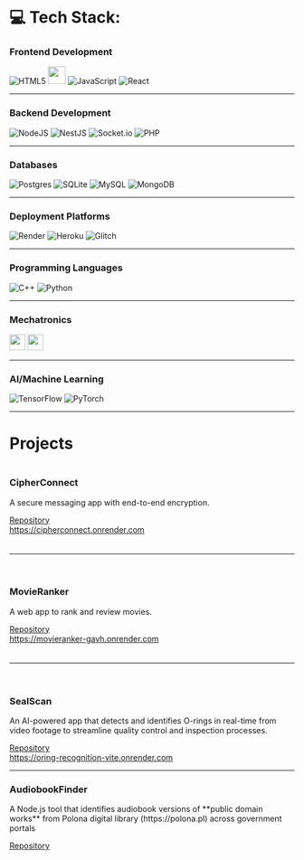 
# 💻 Tech Stack:
### Frontend Development
![HTML5](https://img.shields.io/badge/html5-%23E34F26.svg?style=for-the-badge&logo=html5&logoColor=white)
  <img src="https://cdn.glitch.global/9b6e30d1-a1c2-46a0-a831-d48ce809e60a/Bez%20nazwy%20(29).svg?v=1751064656699" height="31">
  ![JavaScript](https://img.shields.io/badge/javascript-%23323330.svg?style=for-the-badge&logo=javascript&logoColor=%23F7DF1E)
  ![React](https://img.shields.io/badge/react-%2320232a.svg?style=for-the-badge&logo=react&logoColor=%2361DAFB)
  
---

### Backend Development
![NodeJS](https://img.shields.io/badge/node.js-6DA55F?style=for-the-badge&logo=node.js&logoColor=white) ![NestJS](https://img.shields.io/badge/nestjs-%23E0234E.svg?style=for-the-badge&logo=nestjs&logoColor=white) ![Socket.io](https://img.shields.io/badge/Socket.io-black?style=for-the-badge&logo=socket.io&badgeColor=010101) ![PHP](https://img.shields.io/badge/php-%23777BB4.svg?style=for-the-badge&logo=php&logoColor=white)
 

---

### Databases
![Postgres](https://img.shields.io/badge/postgres-%23316192.svg?style=for-the-badge&logo=postgresql&logoColor=white) ![SQLite](https://img.shields.io/badge/sqlite-%2307405e.svg?style=for-the-badge&logo=sqlite&logoColor=white) ![MySQL](https://img.shields.io/badge/mysql-4479A1.svg?style=for-the-badge&logo=mysql&logoColor=white) ![MongoDB](https://img.shields.io/badge/MongoDB-%234ea94b.svg?style=for-the-badge&logo=mongodb&logoColor=white)

---

### Deployment Platforms
![Render](https://img.shields.io/badge/Render-%46E3B7.svg?style=for-the-badge&logo=render&logoColor=white) ![Heroku](https://img.shields.io/badge/heroku-%23430098.svg?style=for-the-badge&logo=heroku&logoColor=white) ![Glitch](https://img.shields.io/badge/glitch-%233333FF.svg?style=for-the-badge&logo=glitch&logoColor=white)

---

### Programming Languages
![C++](https://img.shields.io/badge/c++-%2300599C.svg?style=for-the-badge&logo=c%2B%2B&logoColor=white) ![Python](https://img.shields.io/badge/python-3670A0?style=for-the-badge&logo=python&logoColor=ffdd54)

---

### Mechatronics
<!--![LabVIEW](https://img.shields.io/badge/LabVIEW-%23F2C400.svg?style=for-the-badge&logo=labview&logoColor=black&logoWidth=40)
//![MATLAB](https://img.shields.io/badge/MATLAB-%23E14F1C.svg?style=for-the-badge&logo=matlab&logoColor=white&logoWidth=40)-->

<p align="left">
  <img src="https://cdn.glitch.global/9b6e30d1-a1c2-46a0-a831-d48ce809e60a/Bez%20nazwy%20(6).svg?v=1751056282125" height="28">
  <img src="https://cdn.glitch.global/9b6e30d1-a1c2-46a0-a831-d48ce809e60a/Bez%20nazwy%20(3)%20(1).svg?v=1751054088008" height="28">
</p>

---

### AI/Machine Learning
![TensorFlow](https://img.shields.io/badge/TensorFlow-%23FF6F00.svg?style=for-the-badge&logo=TensorFlow&logoColor=white) ![PyTorch](https://img.shields.io/badge/PyTorch-%23EE4C2C.svg?style=for-the-badge&logo=PyTorch&logoColor=white)

---

# Projects

<div style="display: flex; flex-direction: column; gap: 20px;">

  <div style="min-width: 150px;">
    <h3>CipherConnect</h3>
    <p>A secure messaging app with end-to-end encryption.</p>
    <a href="https://github.com/arturr0/CipherConnect-WebSocket" target="_blank">Repository</a><br>
    <a href="https://cipherconnect.onrender.com" target="_blank">https://cipherconnect.onrender.com</a>
  </div>

---

  <div style="min-width: 150px;">
    <h3>MovieRanker</h3>
    <p>A web app to rank and review movies.</p>
    <a href="https://github.com/arturr0/MovieRanker" target="_blank">Repository</a><br>
    <a href="https://movieranker-gavh.onrender.com" target="_blank">https://movieranker-gavh.onrender.com</a>
  </div>

--- 

 <div style="min-width: 150px;">
    <h3>SealScan</h3>
    <p>An AI-powered app that detects and identifies O-rings in real-time from video footage to streamline quality control and inspection processes.</p>
    <a href="https://github.com/arturr0/oring-recognition-vite" target="_blank">Repository</a><br>
    <a href="https://oring-recognition-vite.onrender.com" target="_blank">https://oring-recognition-vite.onrender.com</a>
  </div>

</div>

---

<div style="min-width: 150px;">
    <h3>AudiobookFinder</h3>
    <p>A Node.js tool that identifies audiobook versions of **public domain works** from Polona digital library (https://polona.pl) across government portals</p>
    <a href="https://github.com/arturr0/oring-recognition-vite" target="_blank">Repository</a><br>
  </div>

</div>



